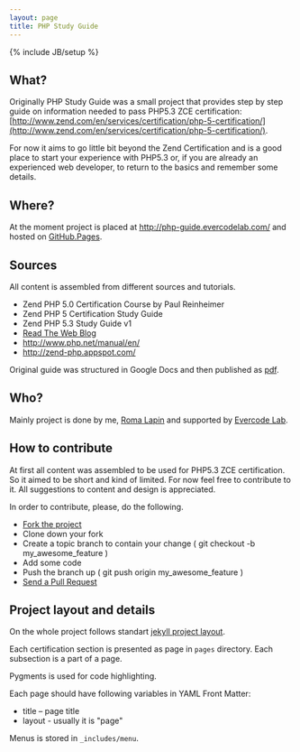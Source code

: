 ```yaml
---
layout: page
title: PHP Study Guide
---
```

{% include JB/setup %}

## What?

Originally PHP Study Guide was a small project that provides step by step guide on information needed to pass PHP5.3 ZCE certification: [http://www.zend.com/en/services/certification/php-5-certification/](http://www.zend.com/en/services/certification/php-5-certification/).

For now it aims to go little bit beyond the Zend Certification and is a good place to start your experience with PHP5.3 or, if you are already an experienced web developer, to return to the basics and remember some details.

## Where?

At the moment project is placed at <http://php-guide.evercodelab.com/> and hosted on [GitHub.Pages](http://pages.github.com).

## Sources

All content is assembled from different sources and tutorials.

* Zend PHP 5.0 Certification Course by Paul Reinheimer
* Zend PHP 5 Certification Study Guide
* Zend PHP 5.3 Study Guide v1
* [Read The Web Blog](http://readtheweb.info/index.php?s=Zend+PHP+5+Certification+Exam&submit=Go)
* <http://www.php.net/manual/en/>
* <http://zend-php.appspot.com/>

Original guide was structured in Google Docs and then published as [pdf](http://victimofbabylon.com/zce-php-53-study-guide).

## Who?

Mainly project is done by me, [Roma Lapin](https://github.com/memphys) and supported by [Evercode Lab](http://www.evercodelab.com/).

## How to contribute

At first all content was assembled to be used for PHP5.3 ZCE certification. So it aimed to be short and kind of limited. For now feel free to contribute to it. All suggestions to content and design is appreciated.

In order to contribute, please, do the following.

* [Fork the project](http://help.github.com/fork-a-repo/)
* Clone down your fork
* Create a topic branch to contain your change ( git checkout -b my_awesome_feature )
* Add some code
* Push the branch up ( git push origin my_awesome_feature )
* [Send a Pull Request](http://help.github.com/send-pull-requests/)

## Project layout and details

On the whole project follows standart [jekyll project layout](https://github.com/mojombo/jekyll/wiki/usage).

Each certification section is presented as page in `pages` directory. Each subsection is a part of a page.

Pygments is used for code highlighting.

Each page should have following variables in YAML Front Matter:

* title – page title
* layout - usually it is "page"

Menus is stored in `_includes/menu`.
